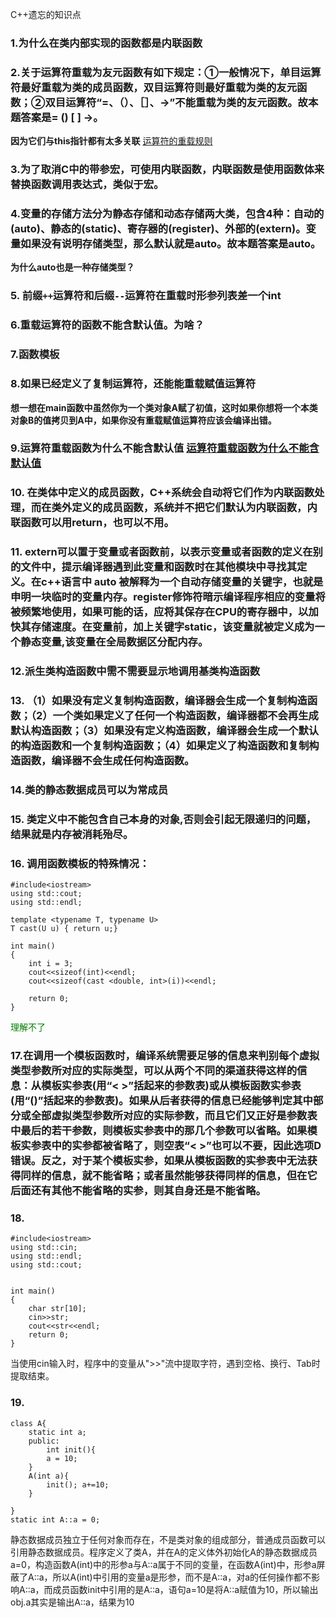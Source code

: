 C++遗忘的知识点
### 1.为什么在类内部实现的函数都是内联函数
### 2.关于运算符重载为友元函数有如下规定：①一般情况下，单目运算符最好重载为类的成员函数，双目运算符则最好重载为类的友元函数；②双目运算符“=、（）、［］、->”不能重载为类的友元函数。故本题答案是= () [ ] ->。
**因为它们与this指针都有太多关联**
[运算符的重载规则](https://cloud.tencent.com/developer/article/1176389)

### 3.为了取消C中的带参宏，可使用内联函数，内联函数是使用函数体来替换函数调用表达式，类似于宏。
### 4.变量的存储方法分为静态存储和动态存储两大类，包含4种：自动的(auto)、静态的(static)、寄存器的(register)、外部的(extern)。变量如果没有说明存储类型，那么默认就是auto。故本题答案是auto。
**为什么auto也是一种存储类型？**
### 5. 前缀`++`运算符和后缀`--`运算符在重载时形参列表差一个int
### 6.重载运算符的函数不能含默认值。**为啥？**
### 7.函数模板
### 8.如果已经定义了复制运算符，还能能重载赋值运算符
**想一想在main函数中虽然你为一个类对象A赋了初值，这时如果你想将一个本类对象B的值拷贝到A中，如果你没有重载赋值运算符应该会编译出错。**
### 9.运算符重载函数为什么不能含默认值 [运算符重载函数为什么不能含默认值](https://bbs.csdn.net/topics/300219759)
### 10. 在类体中定义的成员函数，C++系统会自动将它们作为内联函数处理，而在类外定义的成员函数，系统并不把它们默认为内联函数，内联函数可以用return，也可以不用。
### 11. extern可以置于变量或者函数前，以表示变量或者函数的定义在别的文件中，提示编译器遇到此变量和函数时在其他模块中寻找其定义。在c++语言中 auto 被解释为一个自动存储变量的关键字，也就是申明一块临时的变量内存。register修饰符暗示编译程序相应的变量将被频繁地使用，如果可能的话，应将其保存在CPU的寄存器中，以加快其存储速度。在变量前，加上关键字static，该变量就被定义成为一个静态变量,该变量在全局数据区分配内存。
### 12.派生类构造函数中需不需要显示地调用基类构造函数
### 13. （1）如果没有定义复制构造函数，编译器会生成一个复制构造函数；（2）一个类如果定义了任何一个构造函数，编译器都不会再生成默认构造函数；（3）如果没有定义构造函数，编译器会生成一个默认的构造函数和一个复制构造函数；（4）如果定义了构造函数和复制构造函数，编译器不会生成任何构造函数。
### 14.类的静态数据成员可以为常成员
### 15. 类定义中不能包含自己本身的对象,否则会引起无限递归的问题，结果就是内存被消耗殆尽。
### 16. 调用函数模板的特殊情况：
```
#include<iostream>
using std::cout;
using std::endl;

template <typename T, typename U>
T cast(U u) { return u;}

int main()
{
	int i = 3;
	cout<<sizeof(int)<<endl;
	cout<<sizeof(cast <double, int>(i))<<endl;

    return 0;
}
```
<font color=green>理解不了</font>
### 17.在调用一个模板函数时，编译系统需要足够的信息来判别每个虚拟类型参数所对应的实际类型，可以从两个不同的渠道获得这样的信息：从模板实参表(用“< >”括起来的参数表)或从模板函数实参表(用“()”括起来的参数表)。如果从后者获得的信息已经能够判定其中部分或全部虚拟类型参数所对应的实际参数，而且它们又正好是参数表中最后的若干参数，则模板实参表中的那几个参数可以省略。如果模板实参表中的实参都被省略了，则空表“< >”也可以不要，因此选项D错误。反之，对于某个模板实参，如果从模板函数的实参表中无法获得同样的信息，就不能省略；或者虽然能够获得同样的信息，但在它后面还有其他不能省略的实参，则其自身还是不能省略。
### 18.
```
#include<iostream>
using std::cin;
using std::endl;
using std::cout;


int main()
{
	char str[10];
	cin>>str;
	cout<<str<<endl;
    return 0;
}
```
当使用cin输入时，程序中的变量从">>"流中提取字符，遇到空格、换行、Tab时提取结束。

### 19. 
```
class A{
	static int a;
	public:
		int init(){
		a = 10;
	}
	A(int a){
		init(); a+=10;
	}

}
static int A::a = 0;
```
静态数据成员独立于任何对象而存在，不是类对象的组成部分，普通成员函数可以引用静态数据成员。程序定义了类A，并在A的定义体外初始化A的静态数据成员a=0，构造函数A(int)中的形参a与A::a属于不同的变量，在函数A(int)中，形参a屏蔽了A::a，所以A(int)中引用的变量a是形参，而不是A::a，对a的任何操作都不影响A::a，而成员函数init中引用的是A::a，语句a=10是将A::a赋值为10，所以输出obj.a其实是输出A::a，结果为10